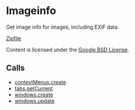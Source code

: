 
Imageinfo
=======

Get image info for images, including EXIF data

[Zipfile](http://developer.chrome.com/extensions/examples/extensions/imageinfo.zip)

Content is licensed under the [Google BSD License](http://code.google.com/google_bsd_license.html).

Calls
-----

* [contextMenus.create](https://developer.chrome.com/extensions/contextMenus#method-create)
* [tabs.getCurrent](https://developer.chrome.com/extensions/tabs#method-getCurrent)
* [windows.create](https://developer.chrome.com/extensions/windows#method-create)
* [windows.update](https://developer.chrome.com/extensions/windows#method-update)